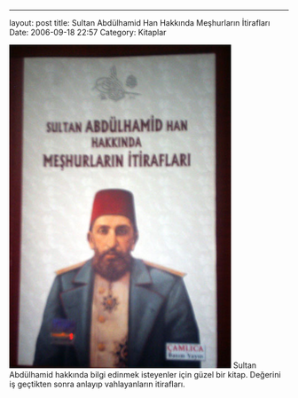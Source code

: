 ---
layout: post
title: Sultan Abdülhamid Han Hakkında Meşhurların İtirafları
Date: 2006-09-18 22:57
Category: Kitaplar

<span class="kitap-resmi">![Sultan Albdülhamid Han Hakkında Meşhurların İtirafları][]</span> Sultan
Abdülhamid hakkında bilgi edinmek isteyenler için güzel bir kitap.
Değerini iş geçtikten sonra anlayıp vahlayanların itirafları.

  [Sultan Albdülhamid Han Hakkında Meşhurların İtirafları]: /images/sultanhamid_meshur.jpg
